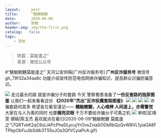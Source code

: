 ```yaml
---
layout:     post
title:      “魑魅魍魉
date:       2020-06-09
author:     转载
header-img: img/the-first.png
catalog:   false
tags:
    - 其他
---
```


<blockquote><p>转载：莫能逢之”<br>
来源：微信公众号</p></blockquote>

#“魑魅魍魉莫能逢之”
天河公安供稿[广州反诈服务号]
**广州反诈服务号**
微信号gh_79f32a34aa8c
功能介绍宣传防范电信网络诈骗知识，提高群众识骗防骗意识。

![]({{site.baseurl}}/postimg/U80CvqU0rQqG0S0XG3fcRK4qGEDtzbMGYRSlZ6OzVrANAgHfMk7qTzp3tia5diaPPetkS2ASOkmlCIu9btqclibJw.gif)
走过最长的路
就是诈骗分子的套路
今天
警察蜀黍准备了**一份反套路的独家图鉴**
让我们一起来看看这份
**《2020年“杰出”反诈妖魔套路图鉴》**
![]({{site.baseurl}}/postimg/U80CvqU0rQqhFAmfUsCw0FxtJDxmElJdT4I7SStRqibHfokqicPBadwmiaJLAyeJRfaHMiaq9rhLdbDibeq37cuNjhQ.png)
![]({{site.baseurl}}/postimg/ldFaBNSkvHjWAJXvDKMXv6G5WJHoSnNKZ8XqnYOTN5OPA8xHLDprngT0e8Cym6ae99s13vE5EtrNibKZfDWrRHA.gif)
![]({{site.baseurl}}/postimg/U80CvqU0rQqsicpVSgz8Fz2z2QLWVsficIwDGYhv9reKI8zt4hgYia8MrYkqV2JDjfFJJ1sLXICg3utJLkxBPMVXA.jpeg)
![]({{site.baseurl}}/postimg/U80CvqU0rQqsicpVSgz8Fz2z2QLWVsficIS1IddWavmgJ4z8HTbTSYN2b0bkJibOgpAfE5iaetpSjiaDpicWoU3jdBHw.jpeg)
诈骗套路何其多
希望各位看官谨记——
**魑魅魍魉，人心难辨**
**人间道上，亦需警觉**
大家在与人为善的同时
也要**擦亮双眼**
千万不要给诈骗分子可乘之机
![]({{site.baseurl}}/postimg/U80CvqU0rQqsicpVSgz8Fz2z2QLWVsficIXOibkZl2WUl0qKFyEiaibeWjiclUhkPcYzv9t0dIoWrqssyfH2u1aOYibMA.jpeg)
审核|区靖雯
撰稿|陈玉杰
喜欢就点在看![](2020-06-09“魑魅魍魉
莫能逢之”\\7QRTvkK2qC6sLlAPcPheDLycujYrOvsZviaSODbRbQzQvW8VL1yiaGA8FTPbpObFuJibSdib3T55sJOa3QfVCyiaPcA.gif)
